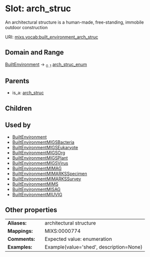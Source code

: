 
# Slot: arch_struc


An architectural structure is a human-made, free-standing, immobile outdoor construction

URI: [mixs.vocab:built_environment_arch_struc](https://w3id.org/mixs/vocab/built_environment_arch_struc)


## Domain and Range

[BuiltEnvironment](BuiltEnvironment.md) &#8594;  <sub>0..1</sub> [arch_struc_enum](arch_struc_enum.md)

## Parents

 *  is_a: [arch_struc](arch_struc.md)

## Children


## Used by

 * [BuiltEnvironment](BuiltEnvironment.md)
 * [BuiltEnvironmentMIGSBacteria](BuiltEnvironmentMIGSBacteria.md)
 * [BuiltEnvironmentMIGSEukaryote](BuiltEnvironmentMIGSEukaryote.md)
 * [BuiltEnvironmentMIGSOrg](BuiltEnvironmentMIGSOrg.md)
 * [BuiltEnvironmentMIGSPlant](BuiltEnvironmentMIGSPlant.md)
 * [BuiltEnvironmentMIGSVirus](BuiltEnvironmentMIGSVirus.md)
 * [BuiltEnvironmentMIMAG](BuiltEnvironmentMIMAG.md)
 * [BuiltEnvironmentMIMARKSSpecimen](BuiltEnvironmentMIMARKSSpecimen.md)
 * [BuiltEnvironmentMIMARKSSurvey](BuiltEnvironmentMIMARKSSurvey.md)
 * [BuiltEnvironmentMIMS](BuiltEnvironmentMIMS.md)
 * [BuiltEnvironmentMISAG](BuiltEnvironmentMISAG.md)
 * [BuiltEnvironmentMIUVIG](BuiltEnvironmentMIUVIG.md)

## Other properties

|  |  |  |
| --- | --- | --- |
| **Aliases:** | | architectural structure |
| **Mappings:** | | MIXS:0000774 |
| **Comments:** | | Expected value: enumeration |
| **Examples:** | | Example(value='shed', description=None) |

